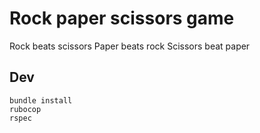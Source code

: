 # Rock paper scissors game

Rock beats scissors
Paper beats rock
Scissors beat paper

## Dev

    bundle install
    rubocop
    rspec
